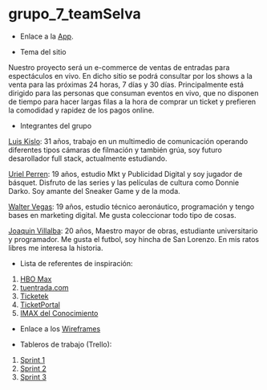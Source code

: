 # grupo_7_teamSelva

- Enlace a la [App](https://ticket-selva.herokuapp.com).

- Tema del sitio

Nuestro proyecto será un e-commerce de ventas de entradas para espectáculos en vivo. En dicho sitio se podrá consultar por los shows a la venta
para las próximas 24 horas, 7 días y 30 días. Principalmente está dirigido para las personas que consuman eventos en vivo, que no disponen de
tiempo para hacer largas filas a la hora de comprar un ticket y prefieren la comodidad y rapidez de los pagos online.

- Integrantes del grupo

[Luis Kislo](https://github.com/kislo-Luis): 31 años, trabajo en un multimedio de comunicación operando diferentes tipos cámaras de filmación y
también grúa, soy futuro desarollador full stack, actualmente estudiando.

[Uriel Perren](https://github.com/Urieluno): 19 años, estudio Mkt y Publicidad Digital y soy jugador de básquet. Disfruto de las series y las películas
de cultura como Donnie Darko. Soy amante del Sneaker Game y de la moda.

[Walter Vegas](https://github.com/vegaswalter): 19 años, estudio técnico aeronáutico, programación y tengo bases en marketing digital. Me gusta
coleccionar todo tipo de cosas.

[Joaquin Villalba](https://github.com/villalbajoaquin): 20 años, Maestro mayor de obras, estudiante universitario y programador. Me gusta el futbol,
soy hincha de San Lorenzo. En mis ratos libres me interesa la historia.

- Lista de referentes de inspiración:

1. [HBO Max](https://www.hbomax.com/ar/es)
2. [tuentrada.com](https://www.tuentrada.com/)
3. [Ticketek](https://www.ticketek.com.ar/)
4. [TicketPortal](http://www.ticketportal.com.ar/)
5. [IMAX del Conocimiento](https://imaxdelconocimiento.com/)

- Enlace a los [Wireframes](https://wireframe.cc/pro/pp/d4703015a543399)

- Tableros de trabajo (Trello):

1. [Sprint 1](https://trello.com/b/oYjWGUhc/sprint-1-wireframes-y-boceto)
2. [Sprint 2](https://trello.com/b/ntvjPsfD/sprint-2-html-y-css3)
3. [Sprint 3](https://trello.com/b/lVUsiBQK/sprint-3-template-engines)
